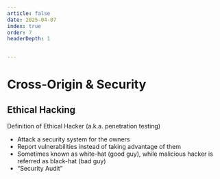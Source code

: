 ```yaml
---
article: false
date: 2025-04-07
index: true
order: 7
headerDepth: 1


---
```


#  Cross-Origin & Security

## Ethical Hacking

Definition of Ethical Hacker (a.k.a. penetration testing)

- Attack a security system for the owners
- Report vulnerabilities instead of taking advantage of them
- Sometimes known as white-hat (good guy), while malicious hacker is referred as black-hat (bad guy)
- “Security Audit”











